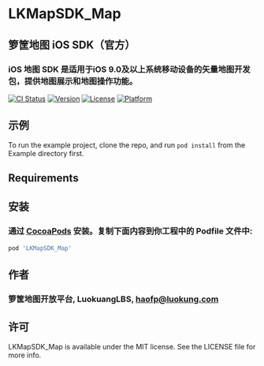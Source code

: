 # LKMapSDK_Map

## 箩筐地图 iOS SDK（官方）
### iOS 地图 SDK 是适用于iOS 9.0及以上系统移动设备的矢量地图开发包，提供地图展示和地图操作功能。

[![CI Status](https://img.shields.io/travis/LuokuangLBS/LKMapSDK_Map.svg?style=flat)](https://travis-ci.org/LuokuangLBS/LKMapSDK_Map)
[![Version](https://img.shields.io/cocoapods/v/LKMapSDK_Map.svg?style=flat)](https://cocoapods.org/pods/LKMapSDK_Map)
[![License](https://img.shields.io/cocoapods/l/LKMapSDK_Map.svg?style=flat)](https://cocoapods.org/pods/LKMapSDK_Map)
[![Platform](https://img.shields.io/cocoapods/p/LKMapSDK_Map.svg?style=flat)](https://cocoapods.org/pods/LKMapSDK_Map)

## 示例

To run the example project, clone the repo, and run `pod install` from the Example directory first.

## Requirements

## 安装

### 通过 [CocoaPods](https://cocoapods.org) 安装。复制下面内容到你工程中的 Podfile 文件中:

```ruby
pod 'LKMapSDK_Map'
```

## 作者

### 箩筐地图开放平台, LuokuangLBS, haofp@luokung.com

## 许可

LKMapSDK_Map is available under the MIT license. See the LICENSE file for more info.
